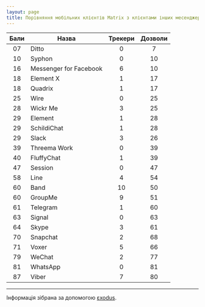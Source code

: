 ```yaml
---
layout: page
title: Порівняння мобільних клієнтів Matrix з клієнтами інших месенджерів
---
```


| Бали | Назва                  | Трекери | Дозволи |
|:----:|------------------------|:-------:|:-------:|
|  07  | Ditto                  |    0    |    7    |
|  10  | Syphon                 |    0    |   10    |
|  16  | Messenger for Facebook |    6    |   10    |
|  18  | Element X              |    1    |   17    |
|  18  | Quadrix                |    1    |   17    |
|  25  | Wire                   |    0    |   25    |
|  28  | Wickr Me               |    3    |   25    |
|  29  | Element                |    1    |   28    |
|  29  | SchildiChat            |    1    |   28    |
|  29  | Slack                  |    3    |   26    |
|  39  | Threema Work           |    0    |   39    |
|  40  | FluffyChat             |    1    |   39    |
|  47  | Session                |    0    |   47    |
|  58  | Line                   |    4    |   54    |
|  60  | Band                   |   10    |   50    |
|  60  | GroupMe                |    9    |   51    |
|  61  | Telegram               |    1    |   60    |
|  63  | Signal                 |    0    |   63    |
|  64  | Skype                  |    3    |   61    |
|  70  | Snapchat               |    2    |   68    |
|  71  | Voxer                  |    5    |   66    |
|  79  | WeChat                 |    2    |   77    |
|  81  | WhatsApp               |    0    |   81    |
|  87  | Viber                  |    7    |   80    |

---

Інформація зібрана за допомогою [εxodus](https://reports.exodus-privacy.eu.org/en/).
